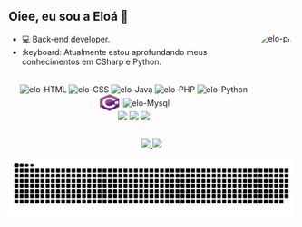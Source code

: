 ## Oiee, eu sou a Eloá 👋

<img align="right" alt="elo-pic" height="180" style="border-radius:50px;" src="https://user-images.githubusercontent.com/88734873/208163066-06ea813e-e697-4528-b4cf-cf0044e5f5ec.svg">

<div>
  <ul>
    <li>💻 Back-end developer.</li>
    <li>:keyboard: Atualmente estou aprofundando meus conhecimentos em CSharp e Python.</li>
  </ul>
</div>

<div style="display: inline_block" align="center"><br>
  <img align="center" alt="elo-HTML" height="30" width="40" src="https://cdn.jsdelivr.net/gh/devicons/devicon/icons/html5/html5-plain.svg" />
  <img align="center" alt="elo-CSS" height="30" width="40" src="https://cdn.jsdelivr.net/gh/devicons/devicon/icons/css3/css3-plain.svg" />
  <img align="center" alt="elo-Java" height="30" width="40" src="https://cdn.jsdelivr.net/gh/devicons/devicon/icons/java/java-original.svg" />
  <img align="center" alt="elo-PHP" height="40" width="50" src="https://cdn.jsdelivr.net/gh/devicons/devicon/icons/php/php-plain.svg" />
  <img align="center" alt="elo-Python" height="30" width="40" src="https://cdn.jsdelivr.net/gh/devicons/devicon/icons/python/python-original.svg" />
  <img align="center" alt="elo-Csharp" height="30" width="40" src="https://raw.githubusercontent.com/devicons/devicon/master/icons/csharp/csharp-original.svg">
  <img align="center" alt="elo-Mysql" height="30" width="40" src="https://cdn.jsdelivr.net/gh/devicons/devicon/icons/mysql/mysql-original.svg" />
  
</div>
<div style="display: inline_block" align="center">
  <a href = "mailto: eloamello126@gmail.com" target="_blank"><img src="https://img.shields.io/badge/Gmail-D14836?style=for-the-badge&logo=gmail&logoColor=white"></a>
  <a href="https://www.instagram.com/iam.eloamellx/" target="_blank"><img src="https://img.shields.io/badge/Instagram-E4405F?style=for-the-badge&logo=instagram&logoColor=white"></a>
  <a href="https://www.linkedin.com/in/elo%C3%A1-mello-016943226/" target="_blank"><img src="https://img.shields.io/badge/-LinkedIn-%230077B5?style=for-the-badge&logo=linkedin&logoColor=white" target="_blank"></a>
</div>

##

<div align="center">
  <a href="https://github.com/eloadev">
  <img height="180em" src="https://github-readme-stats.vercel.app/api/top-langs/?username=eloadev&layout=compact&langs_count=7&theme=dracula"/>
  <img height="180em" src="https://github-readme-stats.vercel.app/api?username=eloadev&show_icons=true&theme=dracula&include_all_commits=true&count_private=true"/>
</div
    
##

<div>

  ![Snake animation](https://github.com/eloadev/eloadev/blob/output/github-contribution-grid-snake.svg)
</div>
